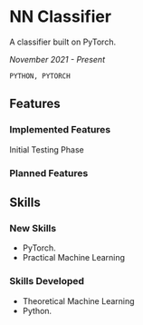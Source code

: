 # **NN Classifier**

A classifier built on PyTorch.

_November 2021 - Present_

```PYTHON, PYTORCH```

## **Features** 

### **Implemented Features**

Initial Testing Phase

### **Planned Features**

## **Skills**

### **New Skills**

* PyTorch.
* Practical Machine Learning

### **Skills Developed**

* Theoretical Machine Learning
* Python.